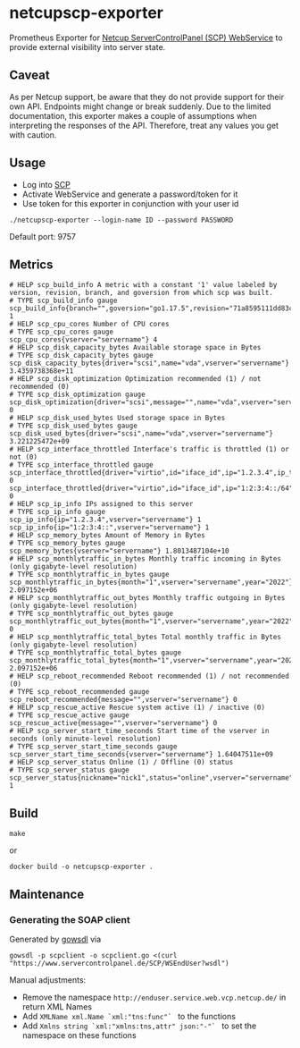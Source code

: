 # netcupscp-exporter
Prometheus Exporter for [Netcup ServerControlPanel (SCP) WebService](https://www.netcup-wiki.de/wiki/Netcup_SCP_Webservice) to provide external visibility into server state.
## Caveat
As per Netcup support, be aware that they do not provide support for their own API. 
Endpoints might change or break suddenly. 
Due to the limited documentation, this exporter makes a couple of assumptions when interpreting the responses of the API. 
Therefore, treat any values you get with caution. 

## Usage
* Log into [SCP](https://servercontrolpanel.de)
* Activate WebService and generate a password/token for it
* Use token for this exporter in conjunction with your user id

```
./netcupscp-exporter --login-name ID --password PASSWORD
```

Default port: 9757

## Metrics

```
# HELP scp_build_info A metric with a constant '1' value labeled by version, revision, branch, and goversion from which scp was built.
# TYPE scp_build_info gauge
scp_build_info{branch="",goversion="go1.17.5",revision="71a8595111dd83c45d9c0dd1e7d4418fc9f6928a",version="v0.1.0"} 1
# HELP scp_cpu_cores Number of CPU cores
# TYPE scp_cpu_cores gauge
scp_cpu_cores{vserver="servername"} 4
# HELP scp_disk_capacity_bytes Available storage space in Bytes
# TYPE scp_disk_capacity_bytes gauge
scp_disk_capacity_bytes{driver="scsi",name="vda",vserver="servername"} 3.4359738368e+11
# HELP scp_disk_optimization Optimization recommended (1) / not recommended (0)
# TYPE scp_disk_optimization gauge
scp_disk_optimization{driver="scsi",message="",name="vda",vserver="servername"} 0
# HELP scp_disk_used_bytes Used storage space in Bytes
# TYPE scp_disk_used_bytes gauge
scp_disk_used_bytes{driver="scsi",name="vda",vserver="servername"} 3.221225472e+09
# HELP scp_interface_throttled Interface's traffic is throttled (1) or not (0)
# TYPE scp_interface_throttled gauge
scp_interface_throttled{driver="virtio",id="iface_id",ip="1.2.3.4",ip_type="ipv4",mac="aa:bb:cc:dd:ee:ff",throttle_message="",vserver="servername"} 0
scp_interface_throttled{driver="virtio",id="iface_id",ip="1:2:3:4::/64",ip_type="ipv6",mac="aa:bb:cc:dd:ee:ff",throttle_message="",vserver="servername"} 0
# HELP scp_ip_info IPs assigned to this server
# TYPE scp_ip_info gauge
scp_ip_info{ip="1.2.3.4",vserver="servername"} 1
scp_ip_info{ip="1:2:3:4::",vserver="servername"} 1
# HELP scp_memory_bytes Amount of Memory in Bytes
# TYPE scp_memory_bytes gauge
scp_memory_bytes{vserver="servername"} 1.8013487104e+10
# HELP scp_monthlytraffic_in_bytes Monthly traffic incoming in Bytes (only gigabyte-level resolution)
# TYPE scp_monthlytraffic_in_bytes gauge
scp_monthlytraffic_in_bytes{month="1",vserver="servername",year="2022"} 2.097152e+06
# HELP scp_monthlytraffic_out_bytes Monthly traffic outgoing in Bytes (only gigabyte-level resolution)
# TYPE scp_monthlytraffic_out_bytes gauge
scp_monthlytraffic_out_bytes{month="1",vserver="servername",year="2022"} 0
# HELP scp_monthlytraffic_total_bytes Total monthly traffic in Bytes (only gigabyte-level resolution)
# TYPE scp_monthlytraffic_total_bytes gauge
scp_monthlytraffic_total_bytes{month="1",vserver="servername",year="2022"} 2.097152e+06
# HELP scp_reboot_recommended Reboot recommended (1) / not recommended (0)
# TYPE scp_reboot_recommended gauge
scp_reboot_recommended{message="",vserver="servername"} 0
# HELP scp_rescue_active Rescue system active (1) / inactive (0)
# TYPE scp_rescue_active gauge
scp_rescue_active{message="",vserver="servername"} 0
# HELP scp_server_start_time_seconds Start time of the vserver in seconds (only minute-level resolution)
# TYPE scp_server_start_time_seconds gauge
scp_server_start_time_seconds{vserver="servername"} 1.64047511e+09
# HELP scp_server_status Online (1) / Offline (0) status
# TYPE scp_server_status gauge
scp_server_status{nickname="nick1",status="online",vserver="servername"} 1
```

## Build
```
make
```
or 
```
docker build -o netcupscp-exporter .
```

## Maintenance
### Generating the SOAP client
Generated by [gowsdl](https://github.com/hooklift/gowsdl/) via

```
gowsdl -p scpclient -o scpclient.go <(curl "https://www.servercontrolpanel.de/SCP/WSEndUser?wsdl")
```

Manual adjustments:

* Remove the namespace `http://enduser.service.web.vcp.netcup.de/` in return XML Names
* Add ``XMLName xml.Name `xml:"tns:func"` `` to the functions
* Add ``Xmlns string `xml:"xmlns:tns,attr" json:"-"` `` to set the namespace on these functions

